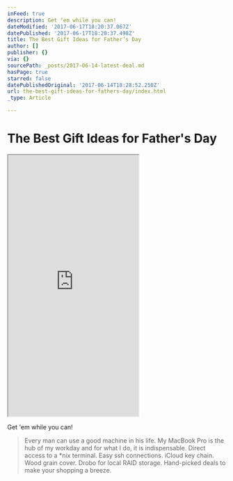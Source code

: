```yaml
---
inFeed: true
description: Get ‘em while you can!
dateModified: '2017-06-17T18:20:37.067Z'
datePublished: '2017-06-17T18:20:37.498Z'
title: The Best Gift Ideas for Father’s Day
author: []
publisher: {}
via: {}
sourcePath: _posts/2017-06-14-latest-deal.md
hasPage: true
starred: false
datePublishedOriginal: '2017-06-14T18:28:52.250Z'
url: the-best-gift-ideas-for-fathers-day/index.html
_type: Article

---
```

# The Best Gift Ideas for Father's Day

<iframe src="https://the-grid.github.io/ed-userhtml/?g=eJztl1FvpDYQx9_zKeg-8NTNGoMN5JatLo2UzenS5C5tde0LMvbAWjGY2M7t5T59DcsmUaSTTmpzV7XxA9iDZ8Ya__AfDpaOVQoC6-4UFDMngq0UbnMUI9R_ehU4-OTmTMmmOwo4dA7Mq9nqYOnMcJnmFrNx8my1tC1Tyt-c0V2zwof0dP05uLllYs61geDM-6vg56Er02VlVpjQ0-Mfg_fgZMeCE2l7xe6Wi8nfd3bxFk58Vbp8SPc4CXmGJOnfT7LYlc-sluNQ1oa19zuwK3-Eh_JvQDYbd4STYTALWmYa2U3rQ_vxbtJosNxopWTXFLNOz4IxbqWNALN7bHgxWyy2dt6xQ9ayz7qbM2HvrIP2kOt24UM34Ozi5qcrMB8lh9_BWKm7AiOUogzj8KKDN1dFFF70YJgbHp2Cey3WrlXhOTPX4C4V41D8dhVafWt8j_HQQF24unRShUyU7q6Hojda3HJX-sVeh84wfu1XXUpRMLtRrBNSzzEK2zFiP0bcrdfHaoasPv5obj2TxTGK3v66_vD6AoXMys4-NgwJzkQhsipmvEIUqpThGOG4QixBUFMSMcrj0G70tpxq5cwtjI6l7qGzpezKDrblVnZCb4uaKQthb3x5Sq6VNkU8ttBJp_YmhCjlKKyaaVyPzb86gW_LxW7LRxTECwX_LAXk4gkF3jBRUKVpwgihKa-wiPMk5TFEdc7TmkZZHZPvScFw9qz-HxTc1KXty2GTnpWGc4p_id6dPdCwN0w0cAqCoCzORcQ4oTyrcizSmqCYcI549n1pGEXiXmmf6pABpoKt1iLg-iOYL8vZU8cToysdkBOPmDasga_3PB_UrtfG2aBXwCz88KJv3-xkW18dv72k7x5Y3hsmlmOSojyqq4qkUU5xkiCGGOE55BgJTqNvxfKLtD0PAGh9fHp--eEBgHvDXtqSisSJSEXN80xAGjNIWZQRhLIUI4JepO0_JW1_oj9OaPxI2ibDRAP2n7QoyRNKgOIoJSKjdQU5RHHlz4UY_wukzV-HH8_VwV9QxfoU" height="600" style=""></iframe>

Get 'em while you can!

> Every man can use a good machine in his life. My MacBook Pro is the hub of my workday and for what I do, it is indispensable. Direct access to a \*nix terminal. Easy ssh connections. iCloud key chain. Wood grain cover. Drobo for local RAID storage. Hand-picked deals to make your shopping a breeze.